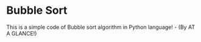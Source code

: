 # Bubble Sort

This is a simple code of Bubble sort algorithm in Python language! -  (By AT A GLANCE!)
